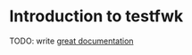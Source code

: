 # Introduction to testfwk

TODO: write [great documentation](http://jacobian.org/writing/what-to-write/)
